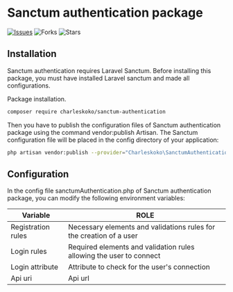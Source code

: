 # Sanctum authentication package

[![Issues](https://img.shields.io/github/issues/charleskoko/sanctum-authentication-package?style=flat-square)](https://github.com/charleskoko/sanctum-authentication-package/issues)
![Forks](https://img.shields.io/github/forks/charleskoko/sanctum-authentication-package?style=flat-square)
![Stars](https://img.shields.io/github/stars/charleskoko/sanctum-authentication-package?style=flat-square)

## Installation

Sanctum authentication requires Laravel Sanctum. Before installing this package, you must have installed Laravel sanctum and made all configurations.

Package installation.

```sh
composer require charleskoko/sanctum-authentication
```

Then you have to publish the configuration files of Sanctum authentication package using the command vendor:publish Artisan. The Sanctum configuration file will be placed in the config directory of your application:

```sh
php artisan vendor:publish --provider="Charleskoko\SanctumAuthentication\SanctumAuthenticationServiceProvider"
```

## Configuration

In the config file sanctumAuthentication.php of Sanctum authentication package, you can modify the following environment variables:

| Variable | ROLE |
| ------ | ------ |
| Registration rules | Necessary elements and validations rules for the creation of a user |
| Login rules | Required elements and validation rules allowing the user to connect |
| Login attribute | Attribute to check for the user's connection |
| Api uri | Api url |


